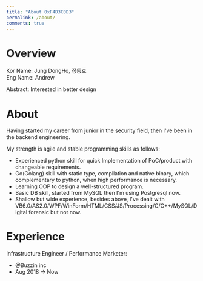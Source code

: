 ```yaml
---
title: "About 0xF4D3C0D3"
permalink: /about/
comments: true
---
```


# Overview
Kor Name: Jung DongHo, 정동호  
Eng Name: Andrew
  
Abstract: Interested in better design


# About
Having started my career from junior in the security field, then I've been in the backend engineering.

My strength is agile and stable programming skills as follows:
 - Experienced python skill for quick Implementation of PoC/product with changeable requirements.
 - Go(Golang) skill with static type, compilation and native binary, which complementary to python, when high performance is necessary.
 - Learning OOP to design a well-structured program.
 - Basic DB skill, started from MySQL then I'm using Postgresql now.
 - Shallow but wide experience, besides above, I've dealt with VB6.0/AS2.0/WPF/WinForm/HTML/CSS/JS/Processing/C/C++/MySQL/Digital forensic but not now. 


# Experience
Infrastructure Engineer / Performance Marketer:
  - @Buzzin inc
  - Aug 2018 $\to$ Now
